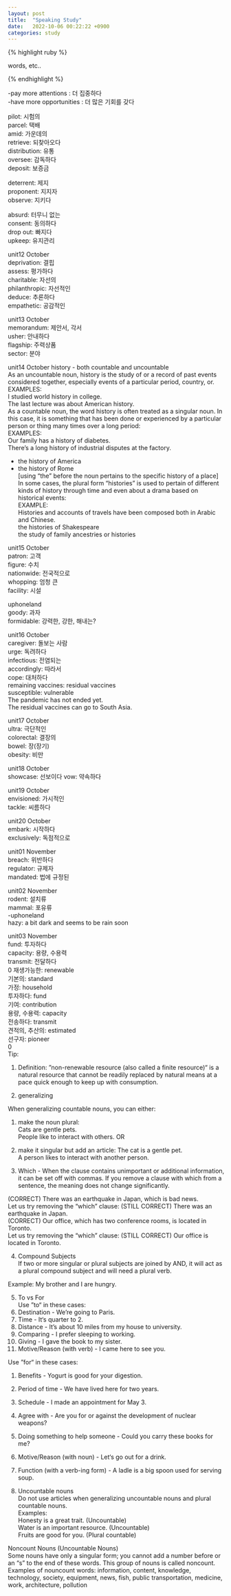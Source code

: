 ```yaml
---
layout: post
title:  "Speaking Study"
date:   2022-10-06 00:22:22 +0900
categories: study
---
```





{% highlight ruby %}


words, etc..  

{% endhighlight %}


-pay more attentions : 더 집중하다  
-have more opportunities : 더 많은 기회를 갖다  


pilot: 시험의    
parcel: 택배  
amid: 가운데의  
retrieve: 되찾아오다  
distribution: 유통  
oversee: 감독하다  
deposit: 보증금  


deterrent: 제지  
proponent: 지지자  
observe: 지키다  


absurd: 터무니 없는  
consent: 동의하다  
drop out: 빠지다  
upkeep: 유지관리  


unit12 October  
deprivation: 결핍  
assess: 평가하다  
charitable: 자선의  
philanthropic: 자선적인  
deduce: 추론하다  
empathetic: 공감적인  


unit13 October  
memorandum: 제안서, 각서  
usher: 안내하다  
flagship: 주력상품  
sector: 분야  


unit14 October
history - both countable and uncountable   
As an uncountable noun, history is the study of or a record of past events considered together, especially events of a particular period, country, or. 
EXAMPLES:  
I studied world history in college.  
The last lecture was about American history.  
As a countable noun, the word history is often treated as a singular noun. In this case, it is something that has been done or experienced by a particular person or thing many times over a long period:  
EXAMPLES:  
Our family has a history of diabetes.  
There’s a long history of industrial disputes at the factory.  
- the history of America  
- the history of Rome  
[using “the” before the noun pertains to the specific history of a place]  
In some cases, the plural form “histories” is used to pertain of different kinds of history through time and even about a drama based on historical events:  
EXAMPLE:   
Histories and accounts of travels have been composed both in Arabic and Chinese.  
the histories of Shakespeare  
the study of family ancestries or histories  






unit15 October  
patron: 고객  
figure: 수치  
nationwide: 전국적으로  
whopping: 엄청 큰  
facility: 시설  


uphoneland  
goody: 과자  
formidable: 강력한, 강한, 해내는?  


unit16 October  
caregiver: 돌보는 사람  
urge: 독려하다  
infectious: 전염되는  
accordingly: 따라서  
cope: 대처하다  
remaining vaccines: residual vaccines  
susceptible: vulnerable  
The pandemic has not ended yet.  
The residual vaccines can go to South Asia.  


unit17 October  
ultra: 극단적인  
colorectal: 결장의  
bowel: 장(장기)  
obesity: 비만  


unit18 October  
showcase: 선보이다
vow: 약속하다   



unit19 October  
envisioned: 가시적인  
tackle: 씨름하다  


unit20 October  
embark: 시작하다  
exclusively: 독점적으로  



unit01 November  
breach: 위반하다  
regulator: 규제자  
mandated: 법에 규정된  


unit02 November  
rodent: 설치류  
mammal: 포유류  
-uphoneland  
hazy: a bit dark and seems to be rain soon  


unit03 November  
fund: 투자하다  
capacity: 용량, 수용력  
transmit: 전달하다  
0
재생가능한: renewable  
기본의: standard  
가정: household  
투자하다: fund  
기여: contribution  
용량, 수용력: capacity  
전송하다: transmit  
견적의, 추산의: estimated  
선구자: pioneer  
0  
Tip:  
1. Definition: ”non-renewable resource (also called a finite resource)“ is a natural resource that cannot be readily replaced by natural means at a pace quick enough to keep up with consumption.  



2. generalizing   

When generalizing countable nouns, you can either:  
1. make the noun plural:  
Cats are gentle pets.  
People like to interact with others.
OR  
2. make it singular but add an article:
The cat is a gentle pet.  
A person likes to interact with another person.  


3. Which - When the clause contains unimportant or additional information, it can be set off with commas. If you remove a clause with which from a sentence, the meaning does not change significantly.  

(CORRECT) There was an earthquake in Japan, which is bad news.   
Let us try removing the “which” clause: 
(STILL CORRECT) There was an earthquake in Japan.   
(CORRECT) Our office, which has two conference rooms, is located in Toronto.  
Let us try removing the “which” clause:
(STILL CORRECT) Our office is located in Toronto.  



4. Compound Subjects  
If two or more singular or plural subjects are joined by AND, it will act as a plural compound subject and will need a plural verb.   

Example: My brother and I are hungry.   


5. To vs For   
Use ”to“ in these cases:  
1. Destination - We’re going to Paris.  
2. Time - It‘s quarter to 2.  
3. Distance - It’s about 10 miles from my house to university.  
4. Comparing - I prefer sleeping to working.  
5. Giving - I gave the book to my sister.  
6. Motive/Reason (with verb) - I came here to see you.  


Use ”for“ in these cases:  
1. Benefits - Yogurt is good for your digestion.  
2. Period of time - We have lived here for two years.  
3. Schedule - I made an appointment for May 3.  
4. Agree with - Are you for or against the development of nuclear weapons?  
5. Doing something to help someone - Could you carry these books for me?  
6. Motive/Reason (with noun) - Let‘s go out for a drink.  
7. Function (with a verb-ing form) - A ladle is a big spoon used for serving soup.  


6. Uncountable nouns  
Do not use articles when generalizing uncountable nouns and plural countable nouns.  
Examples:  
		Honesty is a great trait.   (Uncountable)  
		Water is an important resource. (Uncountable)  
		Fruits are good for you. (Plural countable)  

Noncount Nouns (Uncountable Nouns)  
Some nouns have only a singular form;   you cannot add a number before or an “s” to the end of these words. This group of nouns is called noncount.  
Examples of nouncount words:   information, content, knowledge, technology, society, equipment, news, fish, public transportation, medicine, work, architecture, pollution  









